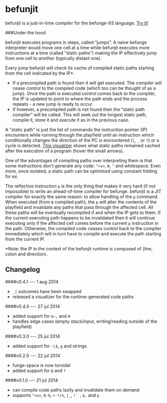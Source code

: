 befunjit
========

befunjit is a just-in-time compiler for the befunge-93 language. [Try it!](http://madflame991.github.io/befunjit/src/visualizer/visualizer.html)


###Under the hood

befunjit executes programs in steps, called “jumps”. A naive befunge interpreter would move one cell at a time while befunjit executes more instructions at a time (called “static paths”) making the IP effectively jump from one cell to another (typically distant one).

Every jump befunjit will check its cache of compiled static paths starting from the cell indicated by the IP*.

+ If a precompiled path is found then it will get executed. The compiler will cease control to the compiled code (which too can be thought of as a jump). Once the path is executed control comes back to the compiler, the IP is updated to point to where the path ends and the process repeats - a new jump is ready to occur.
+ If however, a precompiled path is not found then the “static path compiler” will be called. This will seek out the longest static path, compile it, store it and execute it as in the previous case.

A "static path" is just the list of commands the instruction pointer (IP) encounters while running through the playfield until an instruction which conditionally changes the direction of the PC is encountered (`|`, `_` or `?`) or a cycle is detected. [This visualizer](http://madflame991.github.io/befunjit/src/visualizer/visualizer.html) shows what static paths remained cached after the execution of a program (hover the small arrows).

One of the advantages of compiling paths over interpreting them is that some instructions don't generate any code: `^<v>`, `#`, `"` and whitespace. Even more, once isolated, a static path can be optimised using constant folding for ex.

The reflective instruction `p` is the only thing that makes it very hard (if not impossible) to write an ahead-of-time compiler for befunge. befunjit is a JIT compiler for exactly the same reason: to allow handling of the `p` command. When executed (from a compiled path), the `p` will alter the contents of the playfield and invalidate any paths that pass through the affected cell. All these paths will be eventually recompiled if and when the IP gets to them. If the current executing path happens to be invalidated then it will continue executing only if the affected cell comes before the current `p` instruction in the path. Otherwise, the compiled code ceases control back to the compiler immediately which will in turn have to compile and execute the path starting from the current IP.

*Note: the IP in the context of the befunjit runtime is composed of (line, colon and direction).


Changelog
---------

####v0.4.1 --- 1 aug 2014
 + `_|` outcomes have been swapped
 + released a visualizer for the runtime-generated code paths 

####v0.4.0 --- 27 jul 2014
 + added support for `&~,` and `#`
 + handles edge cases (empty stack/input, writing/reading outside of the playfield)

####v0.3.0 --- 25 jul 2014
 + added support for `:\$`, `g` and strings

####v0.2.0 --- 22 jul 2014
 + funge-space is now toroidal
 + added support for `@` and `?`

####v0.1.0 --- 21 jul 2014
 + can compile code paths lazily and invalidate them on demand
 + supports `^<v>`, `0-9`, `+-*/%`, `|_`, ``!` ``, `&.` and `p`
